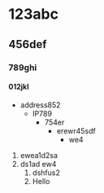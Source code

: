 # 123abc
## 456def
### 789ghi
#### 012jkl



- address852
  - IP789
    - 754er
      - erewr45sdf
        - we4



1. ewea1d2sa
2. ds1ad ew4
   1. dshfus2
   2. Hello



